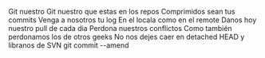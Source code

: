 Git nuestro
Git nuestro que estas en los repos
Comprimidos sean tus commits
Venga a nosotros tu log
En el locala como en el remote
Danos hoy nuestro pull de cada dia
Perdona nuestros conflictos
Como también perdonamos los de otros geeks
No nos dejes caer en detached HEAD
y libranos de SVN
git commit --amend
